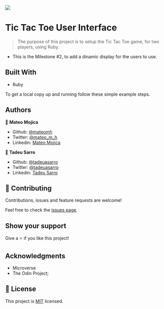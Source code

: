 ![](https://img.shields.io/badge/Microverse-blueviolet)

# Tic Tac Toe User Interface

> The purpose of this project is to setup the Tic Tac Toe game, for two players, using Ruby.

- This is the Milestone #2, to add a dinamic display for the users to use.

## Built With

- Ruby

To get a local copy up and running follow these simple example steps.

## Authors

👤 **Mateo Mojica**

- Github: [@mateomh](https://github.com/mateomh)
- Twitter: [@mateo_m_h](https://twitter.com/mateo_m_h)
- Linkedin: [Mateo Mojica](https://linkedin.com/mateo_mojica_hernandez)

👤 **Tadeu Sarro**

- Github: [@tadeuasarro](https://github.com/tadeuasarro)
- Twitter: [@tadeuasarro](https://twitter.com/tadeuasarro)
- Linkedin: [Tadeu Sarro](https://www.linkedin.com/in/tadeuasarro/)

## 🤝 Contributing

Contributions, issues and feature requests are welcome!

Feel free to check the [issues page](issues/).

## Show your support

Give a ⭐️ if you like this project!

## Acknowledgments

- Microverse
- The Odin Project;

## 📝 License

This project is [MIT](lic.url) licensed.
